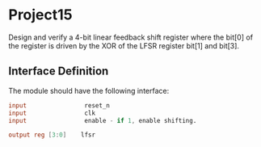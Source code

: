 # Project15
Design and verify a 4-bit linear feedback shift register where the bit[0] of the register
is driven by the XOR of the LFSR register bit[1] and bit[3].

## Interface Definition
The module should have the following interface:

```verilog
input                reset_n
input                clk
input                enable - if 1, enable shifting.

output reg [3:0]    lfsr 
```
